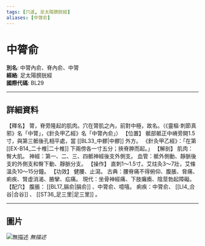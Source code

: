 ```yaml
---
tags: [穴道, 足太陽膀胱經]
aliases: [中膂俞]
---
```


# 中膂俞

**別名**: 中膂內俞、脊內俞、中膂  
**經絡**: 足太陽膀胱經  
**國際代碼**: BL29  

---

## 詳細資料
【釋名】
膂，脊旁隆起的肌肉。穴在膂肌之內，前對中極，故名。（《靈樞‧刺節真邪》名「中膂」，《針灸甲乙經》名「中膂內俞」）
【位置】
骶部骶正中嵴旁開1.5寸，與第三骶後孔相平處，當 [[BL33_中髎|中髎]] 外方。
《針灸甲乙經》：「在第 [[EX-B14_二十椎|二十椎]] 下兩傍各一寸五分；挾脊胂而起。」
【解剖】
肌肉：臀大肌。
神經：第一、二、三、四骶神經後支外側支。
血管：骶外側動、靜脈後支的外側支和臀下動、靜脈分支。
【操作】
直刺1～1.5寸。艾炷灸3～7壯，艾條溫灸10～15分鐘。
【功效】
健腰、止瀉。
古典：腰脊痛不得俯仰、腹脹、脅痛、痢疾、腎虛消渴、腋攣、疝痛。
現代：坐骨神經痛、下肢癱瘓、陰莖勃起障礙。
【配穴】
腹脹： [[BL17_膈俞|膈俞]] 、中膂俞、噫嘻。
痢疾：中膂俞、 [[LI4_合谷|合谷]] 、 [[ST36_足三里|足三里]] 。

---

## 圖片
![無描述](https://yibian.hopto.org/pic/shu16/267.gif)
_無描述_

